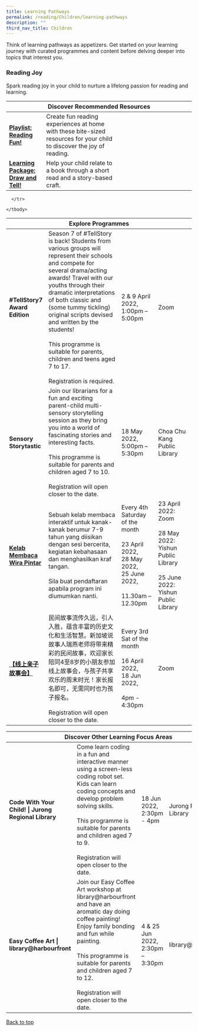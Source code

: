 ```yaml
---
title: Learning Pathways
permalink: /reading/Children/learning-pathways
description: ""
third_nav_title: Children
---
```

Think of learning pathways as appetizers. Get started on your learning journey with curated programmes and content before delving deeper into topics that interest you.

<h3><b> Reading Joy</b></h3>
Spark reading joy in your child to nurture a lifelong passion for reading and learning.


<div class="horizontal-scroll margin--bottom--lg">
  <table class="generic-table">
    <thead>
      <tr>
        <th class="is-uppercase has-weight-normal" colspan="4">Discover Recommended Resources</th>
      </tr>
    </thead>
    <tbody>
<tr>
        <td style="width: 20%;"><a target="_blank" href="/reading/children/content"><b>Playlist: Reading Fun!</b></a></td>
        <td style="width: 40%;">Create fun reading experiences at home with these bite-sized resources for your child to discover the joy of reading.</td>
        <td style="width: 20%;"> </td>
        <td style="width: 20%;"> </td>
      </tr>      
<tr>
        <td><a href="/reading/children/content"><b>Learning Package: Draw and Tell!</b></a></td>
        <td>Help your child relate to a book through a short read and a story-based craft. </td>
        <td></td>
        <td> </td>
      </tr>
    </tbody>
  </table>
</div>

<div class="horizontal-scroll margin--bottom--lg">
  <table class="generic-table">
    <thead>
      <tr>
        <th class="is-uppercase has-weight-normal" colspan="4">Explore Programmes</th>
      </tr>
    </thead>
    <tbody>
      <tr>
        <td style="width: 20%;"><b>#TellStory7 Award Edition</b></td>
        <td style="width: 40%;"> Season 7 of #TellStory is back! Students from various groups will represent their schools and compete for several drama/acting awards! Travel with our youths through their dramatic interpretations of both classic and (some tummy tickling) original scripts devised and written by the students! 
<br><br> This programme is suitable for parents, children and teens aged 7 to 17. 
<br><br>Registration is required.
</td>
        <td style="width: 20%;">2 &amp; 9 April 2022,<br>1:00pm – 5:00pm</td>
        <td style="width: 20%;">Zoom</td>
      </tr>
<tr>
<td><b> Sensory Storytastic </b></td>
        <td>Join our librarians for a fun and exciting parent-child multi-sensory storytelling session as they bring you into a world of fascinating stories and interesting facts.<br><br>This programme is suitable for parents and children aged 7 to 10.
<br><br> Registration will open closer to the date.
</td>
      <td>18 May 2022, <br>5:00pm – 5:30pm</td>
        <td>Choa Chu Kang Public Library</td>

      </tr>
<tr>
<td><a target="_blank" href="https://go.gov.sg/lcsessions"><b>Kelab Membaca Wira Pintar</b></a></td>
        <td> Sebuah kelab membaca interaktif untuk kanak-kanak berumur 7-9 tahun yang diisikan dengan sesi bercerita, kegiatan kebahasaan dan menghasilkan kraf tangan. 
<br><br> Sila buat pendaftaran apabila program ini diumumkan nanti.</td>

<td> Every 4th Saturday of the month
<br><br>23 April 2022,
<br>28 May 2022,
<br>25 June 2022, 
<br><br>11.30am – 12.30pm</td>
        <td>23 April 2022: <br>Zoom
<br><br>
28 May 2022: 
<br>Yishun Public Library
<br><br>
25 June 2022: 
<br>Yishun Public Library
</td>
      </tr>
	<tr>
<td><a target="_blank" href="https://go.gov.sg/chinese-folktales"><b>【线上亲子故事会】
 </b></a></td>
        <td> 民间故事流传久远，引人入胜，蕴含丰富的历史文化和生活智慧。新加坡说故事人瑞燕老师将带来精彩的民间故事，欢迎家长陪同4至8岁的小朋友参加线上故事会，与孩子共享欢乐的周末时光！家长报名即可，无需同时也为孩子报名。
<br><br> Registration will open closer to the date.</td>
        <td> Every 3rd Sat of the month 
<br><br>16 April 2022,
<br>18 Jun 2022, 
<br><br> 4pm - 4:30pm

</td>
        <td>Zoom</td>
      </tr>

	
    </tbody>
  </table>
</div>

<div class="horizontal-scroll margin--bottom--lg">
  
<table class="generic-table">
    <thead>
      <tr>
        <th class="is-uppercase has-weight-normal" colspan="4">Discover Other Learning Focus Areas</th>
      </tr>
    </thead>
    <tbody>
<tr>
      <td style="width: 20%;"><b>Code With Your Child! | Jurong Regional Library</b></td>
        <td style="width: 40%;">Come learn coding in a fun and interactive manner using a screen-less coding robot set. Kids can learn coding concepts and develop problem solving skills. 
					<br><br>This programme is suitable for parents and children aged 7 to 9.
<br><br>Registration will open closer to the date.
</td>
<td style="width: 20%;"> 18 Jun 2022, <br>2:30pm - 4pm</td>
        <td style="width: 20%;">Jurong Regional Library </td>

</tr><tr>
<td style="w<td style="><b> Easy Coffee Art | library@harbourfront</b></td>
        <td style="width: 40%;"> Join our Easy Coffee Art workshop at library@harbourfront and have an aromatic day doing coffee painting! Enjoy family bonding and fun while painting.<br><br> This programme is suitable for parents and children aged 7 to 12.<br><br> Registration will open closer to the date.</td>
        <td style="width: 20%;"> 4 &amp; 25 Jun 2022,<br>2:30pm – 3:30pm</td>
			<td style="width: 20%;"> library@harbourfront</td>
      </tr>
  </tbody>
  </table>
</div>
<p class="has-text-right margin--top--xl"><a href="#main-content">Back to top</a></p>